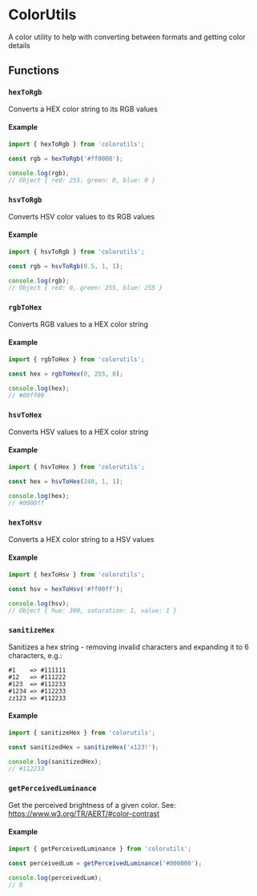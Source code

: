 # ColorUtils

A color utility to help with converting between formats and getting color details

## Functions

### `hexToRgb`
Converts a HEX color string to its RGB values

#### Example
```js
import { hexToRgb } from 'colorutils';

const rgb = hexToRgb('#ff0000');

console.log(rgb);
// Object { red: 255, green: 0, blue: 0 }
```



### `hsvToRgb`
Converts HSV color values to its RGB values

#### Example
```js
import { hsvToRgb } from 'colorutils';

const rgb = hsvToRgb(0.5, 1, 1);

console.log(rgb);
// Object { red: 0, green: 255, blue: 255 }
```



### `rgbToHex`
Converts RGB values to a HEX color string

#### Example
```js
import { rgbToHex } from 'colorutils';

const hex = rgbToHex(0, 255, 0);

console.log(hex);
// #00ff00
```



### `hsvToHex`
Converts HSV values to a HEX color string

#### Example
```js
import { hsvToHex } from 'colorutils';

const hex = hsvToHex(240, 1, 1);

console.log(hex);
// #0000ff
```



### `hexToHsv`
Converts a HEX color string to a HSV values

#### Example
```js
import { hexToHsv } from 'colorutils';

const hsv = hexToHsv('#ff00ff');

console.log(hsv);
// Object { hue: 300, saturation: 1, value: 1 }
```

### `sanitizeHex`
Sanitizes a hex string - removing invalid characters and expanding it to 6 characters, e.g.:

```
#1    => #111111
#12   => #111222
#123  => #112233
#1234 => #112233
zz123 => #112233
```


#### Example
```js
import { sanitizeHex } from 'colorutils';

const sanitizedHex = sanitizeHex('x123!');

console.log(sanitizedHex);
// #112233
```

### `getPerceivedLuminance`
Get the perceived brightness of a given color.
See: https://www.w3.org/TR/AERT/#color-contrast

#### Example
```js
import { getPerceivedLuminance } from 'colorutils';

const perceivedLum = getPerceivedLuminance('#000000');

console.log(perceivedLum);
// 0
```